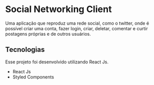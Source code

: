 # Social Networking Client

Uma aplicação que reproduz uma rede social, como o twitter, onde é possível criar uma conta, fazer login, criar, deletar, comentar e curtir postagens próprias e de outros usuários.

## Tecnologias

Esse projeto foi desenvolvido utilizando React Js.

- React Js
- Styled Components
